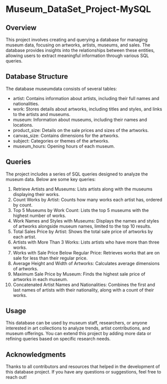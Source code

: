 # Museum_DataSet_Project-MySQL

## Overview
This project involves creating and querying a database for managing museum data, focusing on artworks, artists, museums, and sales. The database provides insights into the relationships between these entities, allowing users to extract meaningful information through various SQL queries.

## Database Structure
The database museumdata consists of several tables:

* artist: Contains information about artists, including their full names and nationalities.
* work: Stores details about artworks, including titles and styles, and links to the artists and museums.
* museum: Information about museums, including their names and locations.
* product_size: Details on the sale prices and sizes of the artworks.
* canvas_size: Contains dimensions for the artworks.
* subject: Categories or themes of the artworks.
* museum_hours: Opening hours of each museum.
  
## Queries
The project includes a series of SQL queries designed to analyze the museum data. Below are some key queries:

1. Retrieve Artists and Museums: Lists artists along with the museums displaying their works.
2. Count Works by Artist: Counts how many works each artist has, ordered by count.
3. Top 5 Museums by Work Count: Lists the top 5 museums with the highest number of works.
4. Work Names and Styles with Museums: Displays the names and styles of artworks alongside museum names, limited to the top 10 results.
5. Total Sales Price by Artist: Shows the total sale price of artworks by each artist.
6. Artists with More Than 3 Works: Lists artists who have more than three works.
7. Works with Sale Price Below Regular Price: Retrieves works that are on sale for less than their regular price.
8. Average Height and Width of Artworks: Calculates average dimensions of artworks.
9. Maximum Sale Price by Museum: Finds the highest sale price of artworks in each museum.
10. Concatenated Artist Names and Nationalities: Combines the first and last names of artists with their nationality, along with a count of their works.

## Usage
This database can be used by museum staff, researchers, or anyone interested in art collections to analyze trends, artist contributions, and museum offerings. You can extend this project by adding more data or refining queries based on specific research needs.
## Acknowledgments
Thanks to all contributors and resources that helped in the development of this database project. If you have any questions or suggestions, feel free to reach out!
